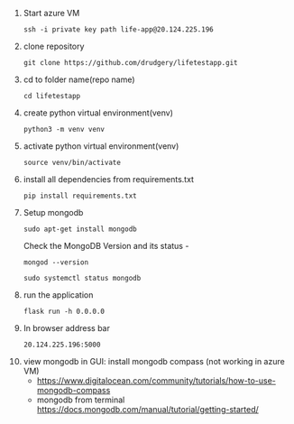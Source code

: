 
1. Start azure VM
    ```
    ssh -i private key path life-app@20.124.225.196
    ```
2. clone repository
    ```
    git clone https://github.com/drudgery/lifetestapp.git
    ```
3.  cd to folder name(repo name)
    ```
    cd lifetestapp
    ```
4. create python virtual environment(venv) 
    ```
    python3 -m venv venv
    ```  
5. activate python virtual environment(venv) 
    ```
    source venv/bin/activate
    ```
6. install all dependencies from requirements.txt
    ```
    pip install requirements.txt
    ```
7. Setup mongodb
    ```
    sudo apt-get install mongodb
    ```
    Check the MongoDB Version and its status -
    ```
    mongod --version

    sudo systemctl status mongodb
    ```
8. run the application
    ```
    flask run -h 0.0.0.0
    ```
9. In browser address bar
    ```
    20.124.225.196:5000
    ```
10. view mongodb in GUI: install mongodb compass (not working in azure VM)
    - https://www.digitalocean.com/community/tutorials/how-to-use-mongodb-compass
    - mongodb from terminal
    https://docs.mongodb.com/manual/tutorial/getting-started/       